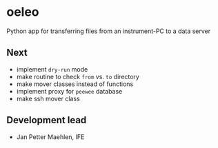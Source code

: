# oeleo
Python app for transferring files from an instrument-PC to a data server 


## Next

- implement `dry-run` mode
- make routine to check `from` vs. `to` directory
- make mover classes instead of functions
- implement proxy for `peewee` database
- make ssh mover class


## Development lead
- Jan Petter Maehlen, IFE
